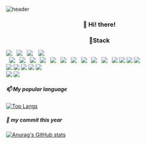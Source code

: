 ![header](https://capsule-render.vercel.app/api?type=waving&color=gradient&height=200&text=matebe12&fontAlign=70&fontAlignY=40&animation=twinkling)

<h3 align="center">👋 Hi! there!</h3>

<h3 align="center">📌Stack</h3>
<div align="left"><img src="https://img.shields.io/badge/HTML5-E34F26?style=for-the-badge&logo=html5&logoColor=white"></img> &nbsp <img src="https://img.shields.io/badge/CSS3-1572B6?style=for-the-badge&logo=css3&logoColor=white"></img>  &nbsp <img src="https://img.shields.io/badge/Sass-CC6699?style=for-the-badge&logo=sass&logoColor=white"/></a>&nbsp  &nbsp <img src="https://img.shields.io/badge/JavaScript-F7DF1E?style=for-the-badge&logo=javascript&logoColor=white"/></a>
<br> &nbsp <img src="https://img.shields.io/badge/Node.js-339933?style=for-the-badge&logo=nodedotjs&logoColor=white"/></a> &nbsp
<img src="https://img.shields.io/badge/Vue.js-35495E?style=for-the-badge&logo=vuedotjs&logoColor=4FC08D"/></a> &nbsp
<img src="https://img.shields.io/badge/Electron-2B2E3A?style=for-the-badge&logo=electron&logoColor=9FEAF9"/></a> &nbsp
<img src="https://img.shields.io/badge/Azure_DevOps-0078D7?style=for-the-badge&logo=azure-devops&logoColor=white"/></a> &nbsp
<img src="https://img.shields.io/badge/Linux-FCC624?style=for-the-badge&logo=linux&logoColor=black"/></a> &nbsp
<img src="https://img.shields.io/badge/Figma-F24E1E?style=for-the-badge&logo=figma&logoColor=white"/></a> &nbsp
<img src="https://img.shields.io/badge/GraphQl-E10098?style=for-the-badge&logo=graphql&logoColor=white"/></a> &nbsp
<img src="https://img.shields.io/badge/Nginx-009639?style=for-the-badge&logo=nginx&logoColor=white"/></a> &nbsp
<img src="https://img.shields.io/badge/Flutter-02569B?style=for-the-badge&logo=flutter&logoColor=white"/></a> &nbsp
<img src="https://img.shields.io/badge/TypeScript-007ACC?style=for-the-badge&logo=typescript&logoColor=white"/></a> &nbsp
          <img src="https://img.shields.io/badge/Babel-F9DC3E?style=for-the-badge&logo=Babel&logoColor=white">
          <img src="https://img.shields.io/badge/Apollo GraphQL-311C87?style=for-the-badge&logo=Apollo GraphQL&logoColor=white">
          <img src="https://img.shields.io/badge/Express-000000?style=for-the-badge&logo=Express&logoColor=white">
          <img src="https://img.shields.io/badge/Docker-2496ED?style=for-the-badge&logo=Docker&logoColor=white">
          <br/><img src="https://img.shields.io/badge/GitHub Pages-222222?style=for-the-badge&logo=GitHub Pages&logoColor=white">
          <img src="https://img.shields.io/badge/MariaDB-003545?style=for-the-badge&logo=MariaDB&logoColor=white">
          <img src="https://img.shields.io/badge/Notion-000000?style=for-the-badge&logo=Notion&logoColor=white">
          <img src="https://img.shields.io/badge/Next.js-000000?style=for-the-badge&logo=Next.js&logoColor=white">
          <img src="https://img.shields.io/badge/Recoil-0179f3?style=for-the-badge&logo=Recoil&logoColor=white">
          <br/><img src="https://img.shields.io/badge/React-61DAFB?style=for-the-badge&logo=React&logoColor=white">
          <img src="https://img.shields.io/badge/Amazon S3-569A31?style=for-the-badge&logo=Amazon S3&logoColor=white">
    </div>
    
</div>

##### 📫 My popular language
[![Top Langs](https://github-readme-stats.vercel.app/api/top-langs/?username=matebe12&layout=compact)](https://github.com/anuraghazra/github-readme-stats)

##### 🌱 my commit this year
[![Anurag's GitHub stats](https://github-readme-stats.vercel.app/api?username=matebe12)](https://github.com/anuraghazra/github-readme-stats)


